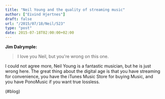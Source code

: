 ```yaml
---
title: "Neil Young and the quality of streaming music"
author: ["Eivind Hjertnes"]
draft: false
url: "/2015/07/18/Neil/523"
type: "post"
date: 2015-07-18T02:00:00+02:00
---
```


**Jim Dalrymple:**

> I love you Neil, but you're wrong on this one.

I could not agree more, Neil Young is a fantastic musician, but he is
just wrong here. The great thing about the digital age is that you have
streaming for convenience, you have the iTunes Music Store for buying
Music, and you have PonoMusic if you want true lossless.

(#blog)

